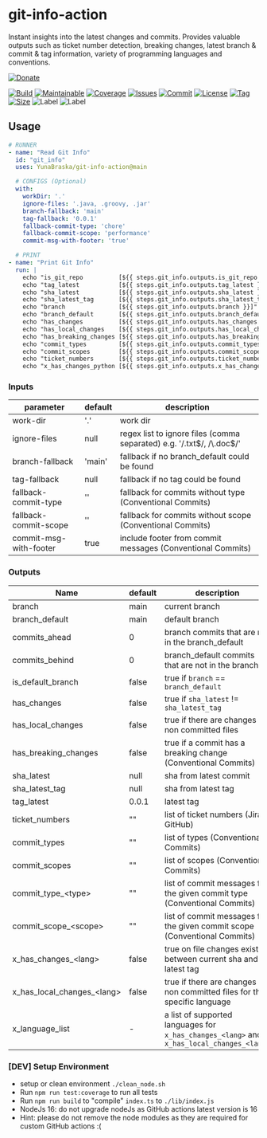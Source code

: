 # git-info-action

Instant insights into the latest changes and commits.
Provides valuable outputs such as ticket number detection, breaking changes, latest branch & commit & tag information,
variety of programming languages and conventions.

[![Donate](https://img.shields.io/badge/Donate-PayPal-green.svg)](https://www.paypal.com/donate/?hosted_button_id=HFHFUT3G6TZF6)

[![Build][build_shield]][build_link]
[![Maintainable][maintainable_shield]][maintainable_link]
[![Coverage][coverage_shield]][coverage_link]
[![Issues][issues_shield]][issues_link]
[![Commit][commit_shield]][commit_link]
[![License][license_shield]][license_link]
[![Tag][tag_shield]][tag_link]
[![Size][size_shield]][size_shield]
![Label][label_shield]
![Label][node_version]

## Usage

```yaml
# RUNNER
- name: "Read Git Info"
  id: "git_info"
  uses: YunaBraska/git-info-action@main

  # CONFIGS (Optional)
  with:
    workDir: '.'
    ignore-files: '.java, .groovy, .jar'
    branch-fallback: 'main'
    tag-fallback: '0.0.1'
    fallback-commit-type: 'chore'
    fallback-commit-scope: 'performance'
    commit-msg-with-footer: 'true'

  # PRINT
- name: "Print Git Info"
  run: |
    echo "is_git_repo          [${{ steps.git_info.outputs.is_git_repo }}]"
    echo "tag_latest           [${{ steps.git_info.outputs.tag_latest }}]"
    echo "sha_latest           [${{ steps.git_info.outputs.sha_latest }}]"
    echo "sha_latest_tag       [${{ steps.git_info.outputs.sha_latest_tag }}]"
    echo "branch               [${{ steps.git_info.outputs.branch }}]"
    echo "branch_default       [${{ steps.git_info.outputs.branch_default }}]"
    echo "has_changes          [${{ steps.git_info.outputs.has_changes }}]"
    echo "has_local_changes    [${{ steps.git_info.outputs.has_local_changes }}]"
    echo "has_breaking_changes [${{ steps.git_info.outputs.has_breaking_changes }}]"
    echo "commit_types         [${{ steps.git_info.outputs.commit_types }}]"
    echo "commit_scopes        [${{ steps.git_info.outputs.commit_scopes }}]"
    echo "ticket_numbers       [${{ steps.git_info.outputs.ticket_numbers }}]"
    echo "x_has_changes_python [${{ steps.git_info.outputs.x_has_changes_python }}]"

```

### Inputs

| parameter              | default | description                                                            |
|------------------------|---------|------------------------------------------------------------------------|
| work-dir               | '.'     | work dir                                                               |
| ignore-files           | null    | regex list to ignore files (comma separated) e.g. '/\.txt$/, /\.doc$/' |
| branch-fallback        | 'main'  | fallback if no branch_default could be found                           |
| tag-fallback           | null    | fallback if no tag could be found                                      |
| fallback-commit-type   | ''      | fallback for commits without type (Conventional Commits)               |
| fallback-commit-scope  | ''      | fallback for commits without scope (Conventional Commits)              |
| commit-msg-with-footer | true    | include footer from commit messages (Conventional Commits)             |

### Outputs

| Name                        | default | description                                                                               |
|-----------------------------|---------|-------------------------------------------------------------------------------------------|
| branch                      | main    | current branch                                                                            |
| branch_default              | main    | default branch                                                                            |
| commits_ahead               | 0       | branch commits that are not in the branch_default                                         |
| commits_behind              | 0       | branch_default commits that are not in the branch                                         |
| is_default_branch           | false   | true if `branch` == `branch_default`                                                      |
| has_changes                 | false   | true if `sha_latest` != `sha_latest_tag`                                                  |
| has_local_changes           | false   | true if there are changes on non committed files                                          |
| has_breaking_changes        | false   | true if a commit has a breaking change (Conventional Commits)                             |
| sha_latest                  | null    | sha from latest commit                                                                    |
| sha_latest_tag              | null    | sha from latest tag                                                                       |
| tag_latest                  | 0.0.1   | latest tag                                                                                |
| ticket_numbers              | ""      | list of ticket numbers (Jira  GitHub)                                                     |
| commit_types                | ""      | list of types (Conventional Commits)                                                      |
| commit_scopes               | ""      | list of scopes (Conventional Commits)                                                     |
| commit_type_\<type>         | ""      | list of commit messages for the given commit type (Conventional Commits)                  |
| commit_scope_\<scope>       | ""      | list of commit messages for the given commit scope (Conventional Commits)                 |
| x_has_changes_\<lang>       | false   | true on file changes exists between current sha and latest tag                            |
| x_has_local_changes_\<lang> | false   | true if there are changes on non committed files for the specific language                |
| x_language_list             | -       | a list of supported languages for `x_has_changes_<lang>` and `x_has_local_changes_<lang>` |

### \[DEV] Setup Environment

* setup or clean environment `./clean_node.sh`
* Run `npm run test:coverage` to run all tests
* Run `npm run build` to "compile" `index.ts` to `./lib/index.js`
* NodeJs 16: do not upgrade nodeJs as GitHub actions latest version is 16
* Hint: please do not remove the node modules as they are required for custom GitHub actions :(

[build_shield]: https://github.com/YunaBraska/git-info-action/workflows/RELEASE/badge.svg

[build_link]: https://github.com/YunaBraska/git-info-action/actions/workflows/publish.yml/badge.svg

[maintainable_shield]: https://img.shields.io/codeclimate/maintainability/YunaBraska/git-info-action?style=flat-square

[maintainable_link]: https://codeclimate.com/github/YunaBraska/git-info-action/maintainability

[coverage_shield]: https://img.shields.io/codeclimate/coverage/YunaBraska/git-info-action?style=flat-square

[coverage_link]: https://codeclimate.com/github/YunaBraska/git-info-action/test_coverage

[issues_shield]: https://img.shields.io/github/issues/YunaBraska/git-info-action?style=flat-square

[issues_link]: https://github.com/YunaBraska/git-info-action/commits/main

[commit_shield]: https://img.shields.io/github/last-commit/YunaBraska/git-info-action?style=flat-square

[commit_link]: https://github.com/YunaBraska/git-info-action/issues

[license_shield]: https://img.shields.io/github/license/YunaBraska/git-info-action?style=flat-square

[license_link]: https://github.com/YunaBraska/git-info-action/blob/main/LICENSE

[tag_shield]: https://img.shields.io/github/v/tag/YunaBraska/git-info-action?style=flat-square

[tag_link]: https://github.com/YunaBraska/git-info-action/releases

[size_shield]: https://img.shields.io/github/repo-size/YunaBraska/git-info-action?style=flat-square

[label_shield]: https://img.shields.io/badge/Yuna-QueenInside-blueviolet?style=flat-square

[gitter_shield]: https://img.shields.io/gitter/room/YunaBraska/git-info-action?style=flat-square

[gitter_link]: https://gitter.im/git-info-action/Lobby

[node_version]: https://img.shields.io/badge/node-16-blueviolet?style=flat-square
